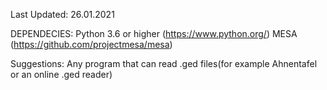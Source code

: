 Last Updated: 26.01.2021

DEPENDECIES:
    Python 3.6 or higher (https://www.python.org/)
    MESA (https://github.com/projectmesa/mesa)
    
Suggestions:
    Any program that can read .ged files(for example Ahnentafel or an online .ged reader)

